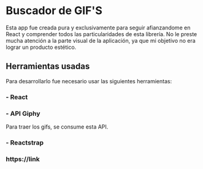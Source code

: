 # Buscador de GIF'S

Esta app fue creada pura y exclusivamente para seguir afianzandome en React y comprender todos las particularidades de esta librería.
No le preste mucha atención a la parte visual de la aplicación, ya que mi objetivo no era lograr un producto estético.

## Herramientas usadas

Para desarrollarlo fue necesario usar las siguientes herramientas:

### - React

### - API Giphy
Para traer los gifs, se consume esta API.

### - Reactstrap



### https://link